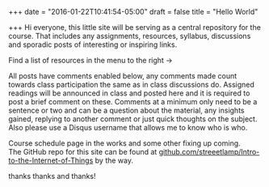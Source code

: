 +++
date = "2016-01-22T10:41:54-05:00"
draft = false
title = "Hello World"

+++
Hi everyone, this little site will be serving as a central repository for the course. That includes any assignments, resources, syllabus, discussions and sporadic posts of interesting or inspiring links.

Find a list of resources in the menu to the right ->

All posts have comments enabled below, any comments made count towards class participation the same as in class discussions do. Assigned readings will be announced in class and posted here and it is required to post a brief comment on these. Comments at a minimum only need to be a sentence or two and can be a question about the material, any insights gained, replying to another comment or just quick thoughts on the subject. Also please use a Disqus username that allows me to know who is who.

Course schedule page in the works and some other fixing up coming.  
The GitHub repo for this site can be found at [github.com/streeetlamp/Intro-to-the-Internet-of-Things](https://github.com/streeetlamp/Intro-to-the-Internet-of-Things) by the way.

thanks thanks and thanks!